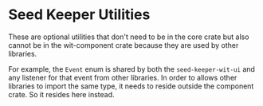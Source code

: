# Seed Keeper Utilities

These are optional utilities that don't need to be in the core crate but also cannot be in the wit-component crate because they are used by other libraries.

For example, the `Event` enum is shared by both the `seed-keeper-wit-ui` and any listener for that event from other libraries. In order to allows other libraries to import the same type, it needs to reside outside the component crate. So it resides here instead.
